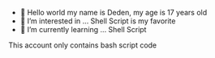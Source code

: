 - 👋 Hello world my name is Deden, my age is 17 years old
- 👀 I’m interested in ... Shell Script is my favorite
- 🌱 I’m currently learning ... Shell Script

This account only contains bash script code
<!---
shfav/shfav is a ✨ special ✨ repository because its `README.md` (this file) appears on your GitHub profile.
You can click the Preview link to take a look at your changes.
--->
